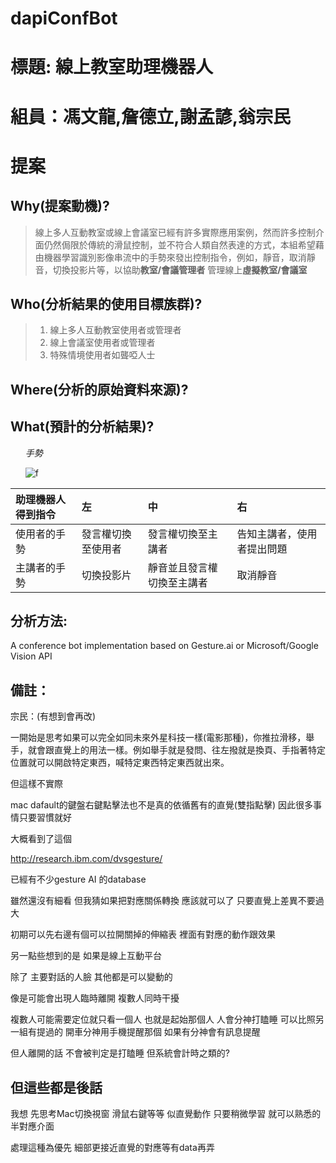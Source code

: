 # dapiConfBot
# 標題: 線上教室助理機器人
# 組員：馮文龍,詹德立,謝孟諺,翁宗民
# 提案
## Why(提案動機)?
> 線上多人互動教室或線上會議室已經有許多實際應用案例，然而許多控制介面仍然侷限於傳統的滑鼠控制，並不符合人類自然表達的方式，本組希望藉由機器學習識別影像串流中的手勢來發出控制指令，例如，靜音，取消靜音，切換投影片等，以協助**教室/會議管理者** 管理線上**虛擬教室/會議室**
## Who(分析結果的使用目標族群)?
> 1. 線上多人互動教室使用者或管理者
> 2. 線上會議室使用者或管理者
> 3. 特殊情境使用者如聾啞人士
## Where(分析的原始資料來源)?
## What(預計的分析結果)?
<ol>

*手勢*

![f]( https://www.fluentu.com/blog/chinese/wp-content/uploads/2017/11/chinese-gestures-e1512759046169.jpg    "hand" )

</ol>



| 助理機器人得到指令 | 左| 中| 右|
| :-------- | :--------|:--------|:--------|
| 使用者的手勢 | 發言權切換至使用者 | 發言權切換至主講者 | 告知主講者，使用者提出問題 |
|主講者的手勢 |切換投影片 | 靜音並且發言權切換至主講者 | 取消靜音 |

## 分析方法:

A conference bot implementation based on Gesture.ai or Microsoft/Google Vision API

## 備註：
宗民：(有想到會再改)

一開始是思考如果可以完全如同未來外星科技一樣(電影那種)，你推拉滑移，舉手，就會跟直覺上的用法一樣。例如舉手就是發問、往左撥就是換頁、手指著特定位置就可以開啟特定東西，喊特定東西特定東西就出來。

但這樣不實際

mac dafault的鍵盤右鍵點擊法也不是真的依循舊有的直覺(雙指點擊) 因此很多事情只要習慣就好

大概看到了這個

http://research.ibm.com/dvsgesture/

已經有不少gesture AI 的database

雖然還沒有細看 但我猜如果把對應關係轉換 應該就可以了
只要直覺上差異不要過大

初期可以先右邊有個可以拉開關掉的伸縮表 裡面有對應的動作跟效果


另一點些想到的是 如果是線上互動平台

除了 主要對話的人臉 其他都是可以變動的

像是可能會出現人臨時離開  複數人同時干擾

複數人可能需要定位就只看一個人 也就是起始那個人
人會分神打瞌睡 可以比照另一組有提過的
開車分神用手機提醒那個 
如果有分神會有訊息提醒

但人離開的話 不會被判定是打瞌睡 
但系統會計時之類的?

但這些都是後話
------------------------

我想
先思考Mac切換視窗 滑鼠右鍵等等
似直覺動作 只要稍微學習 就可以熟悉的半對應介面

處理這種為優先 細部更接近直覺的對應等有data再弄
